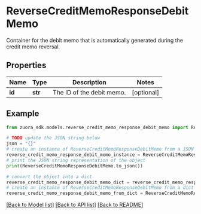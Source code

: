 # ReverseCreditMemoResponseDebitMemo

Container for the debit memo that is automatically generated during the credit memo reversal. 

## Properties

Name | Type | Description | Notes
------------ | ------------- | ------------- | -------------
**id** | **str** | The ID of the debit memo. | [optional] 

## Example

```python
from zuora_sdk.models.reverse_credit_memo_response_debit_memo import ReverseCreditMemoResponseDebitMemo

# TODO update the JSON string below
json = "{}"
# create an instance of ReverseCreditMemoResponseDebitMemo from a JSON string
reverse_credit_memo_response_debit_memo_instance = ReverseCreditMemoResponseDebitMemo.from_json(json)
# print the JSON string representation of the object
print(ReverseCreditMemoResponseDebitMemo.to_json())

# convert the object into a dict
reverse_credit_memo_response_debit_memo_dict = reverse_credit_memo_response_debit_memo_instance.to_dict()
# create an instance of ReverseCreditMemoResponseDebitMemo from a dict
reverse_credit_memo_response_debit_memo_from_dict = ReverseCreditMemoResponseDebitMemo.from_dict(reverse_credit_memo_response_debit_memo_dict)
```
[[Back to Model list]](../README.md#documentation-for-models) [[Back to API list]](../README.md#documentation-for-api-endpoints) [[Back to README]](../README.md)


